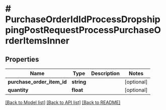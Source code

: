# # PurchaseOrderIdIdProcessDropshippingPostRequestProcessPurchaseOrderItemsInner

## Properties

Name | Type | Description | Notes
------------ | ------------- | ------------- | -------------
**purchase_order_item_id** | **string** |  | [optional]
**quantity** | **float** |  | [optional]

[[Back to Model list]](../../README.md#models) [[Back to API list]](../../README.md#endpoints) [[Back to README]](../../README.md)
